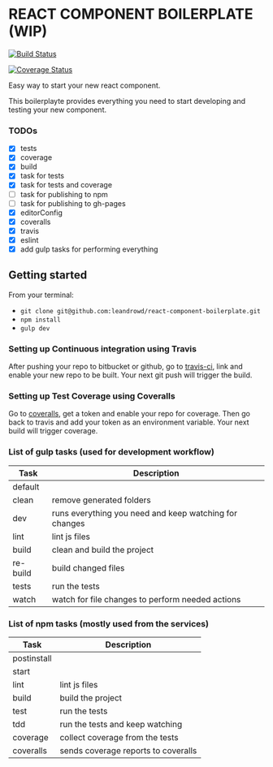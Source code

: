# REACT COMPONENT BOILERPLATE (WIP)

[![Build Status](https://travis-ci.org/leandrowd/react-component-boilerplate.svg?branch=master)](https://travis-ci.org/leandrowd/react-component-boilerplate)

[![Coverage Status](https://coveralls.io/repos/leandrowd/react-component-boilerplate/badge.svg?branch=master&service=github)](https://coveralls.io/github/leandrowd/react-component-boilerplate?branch=master)

Easy way to start your new react component.

This boilerplayte provides everything you need to start developing and testing your new component.

### TODOs
- [x] tests
- [x] coverage
- [x] build
- [x] task for tests
- [x] task for tests and coverage
- [ ] task for publishing to npm
- [ ] task for publishing to gh-pages
- [x] editorConfig
- [x] coveralls
- [x] travis
- [x] eslint
- [x] add gulp tasks for performing everything

## Getting started

From your terminal:

- `git clone git@github.com:leandrowd/react-component-boilerplate.git`
- `npm install`
- `gulp dev`


### Setting up Continuous integration using Travis

After pushing your repo to bitbucket or github, go to [travis-ci](https://travis-ci.org), link and enable your new repo to be built. Your next git push will trigger the build.

### Setting up Test Coverage using Coveralls

Go to [coveralls](https://coveralls.io), get a token and enable your repo for coverage. Then go back to travis and add your token as an environment variable. Your next build will trigger coverage.


### List of gulp tasks (used for development workflow)

  | Task          | Description |
  |---------------|-------------|
  | default       |
  | clean         | remove generated folders |
  | dev           | runs everything you need and keep watching for changes |
  | lint          | lint js files |
  | build         | clean and build the project  |
  | re-build      | build changed files |
  | tests         | run the tests |
  | watch         | watch for file changes to perform needed actions |


### List of npm tasks (mostly used from the services)

  | Task          | Description |
  |---------------|-------------|
  | postinstall   |
  | start         |
  | lint          | lint js files |
  | build         | build the project |
  | test          | run the tests |
  | tdd           | run the tests and keep watching |
  | coverage      | collect coverage from the tests |
  | coveralls     | sends coverage reports to coveralls |

